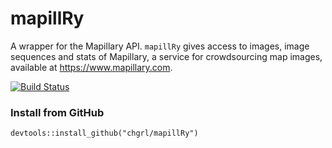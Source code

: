 # mapillRy
A wrapper for the Mapillary API. `mapillRy` gives access to images, image sequences and stats of Mapillary, a service for crowdsourcing map images, available at https://www.mapillary.com.

[![Build Status](https://api.travis-ci.org/chgrl/mapillRy.png)](https://travis-ci.org/chgrl/mapillRy)

### Install from GitHub
```
devtools::install_github("chgrl/mapillRy")
```
